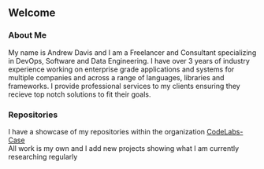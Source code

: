 ## Welcome
### About Me
My name is Andrew Davis and I am a Freelancer and Consultant specializing in DevOps, Software and Data Engineering. I have over 3 years of industry experience working on enterprise grade applications and systems for multiple companies and across a range of languages, libraries and frameworks. I provide professional services to my clients ensuring they recieve top notch solutions to fit their goals.

### Repositories
I have a showcase of my repositories within the organization [CodeLabs-Case](https://github.com/CodeLabs-Case/)  
All work is my own and I add new projects showing what I am currently researching regularly  
